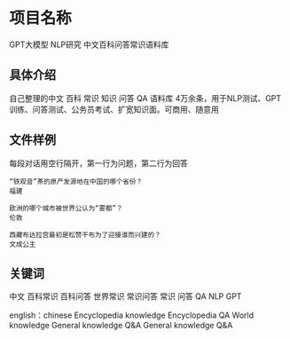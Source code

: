 # 项目名称
GPT大模型 NLP研究 中文百科问答常识语料库

## 具体介绍
自己整理的中文 百科 常识 知识 问答 QA 语料库 4万余条，用于NLP测试、GPT训练、问答测试、公务员考试、扩宽知识面。可商用、随意用

## 文件样例
每段对话用空行隔开，第一行为问题，第二行为回答

```
“铁观音”茶的原产发源地在中国的哪个省份？
福建

欧洲的哪个城市被世界公认为“雾都”？
伦敦

西藏布达拉宫最初是松赞干布为了迎接谁而兴建的？
文成公主
```
## 关键词

中文 百科常识 百科问答 世界常识 常识问答 常识 问答 QA NLP GPT

english：chinese Encyclopedia knowledge Encyclopedia QA World knowledge General knowledge Q&A General knowledge Q&A

